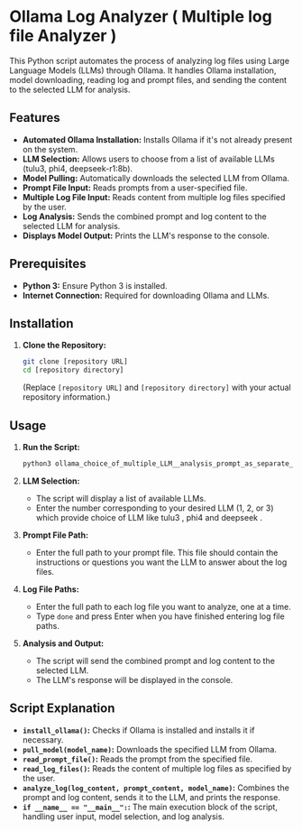 # Ollama Log Analyzer ( Multiple log file Analyzer )

This Python script automates the process of analyzing log files using Large Language Models (LLMs) through Ollama. It handles Ollama installation, model downloading, reading log and prompt files, and sending the content to the selected LLM for analysis.

## Features

* **Automated Ollama Installation:** Installs Ollama if it's not already present on the system.
* **LLM Selection:** Allows users to choose from a list of available LLMs (tulu3, phi4, deepseek-r1:8b).
* **Model Pulling:** Automatically downloads the selected LLM from Ollama.
* **Prompt File Input:** Reads prompts from a user-specified file.
* **Multiple Log File Input:** Reads content from multiple log files specified by the user.
* **Log Analysis:** Sends the combined prompt and log content to the selected LLM for analysis.
* **Displays Model Output:** Prints the LLM's response to the console.

## Prerequisites

* **Python 3:** Ensure Python 3 is installed.
* **Internet Connection:** Required for downloading Ollama and LLMs.

## Installation

1.  **Clone the Repository:**
    ```bash
    git clone [repository URL]
    cd [repository directory]
    ```
    (Replace `[repository URL]` and `[repository directory]` with your actual repository information.)

## Usage

1.  **Run the Script:**
    ```bash
    python3 ollama_choice_of_multiple_LLM__analysis_prompt_as_separate_file_multiple_logs_anaylysis.py
    ```

2.  **LLM Selection:**
    * The script will display a list of available LLMs.
    * Enter the number corresponding to your desired LLM (1, 2, or 3) which provide choice of LLM like tulu3 , phi4 and deepseek .

3.  **Prompt File Path:**
    * Enter the full path to your prompt file. This file should contain the instructions or questions you want the LLM to answer about the log files.

4.  **Log File Paths:**
    * Enter the full path to each log file you want to analyze, one at a time.
    * Type `done` and press Enter when you have finished entering log file paths.

5.  **Analysis and Output:**
    * The script will send the combined prompt and log content to the selected LLM.
    * The LLM's response will be displayed in the console.

## Script Explanation

* **`install_ollama()`:** Checks if Ollama is installed and installs it if necessary.
* **`pull_model(model_name)`:** Downloads the specified LLM from Ollama.
* **`read_prompt_file()`:** Reads the prompt from the specified file.
* **`read_log_files()`:** Reads the content of multiple log files as specified by the user.
* **`analyze_log(log_content, prompt_content, model_name)`:** Combines the prompt and log content, sends it to the LLM, and prints the response.
* **`if __name__ == "__main__":`:** The main execution block of the script, handling user input, model selection, and log analysis.


